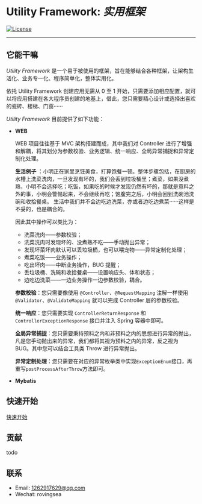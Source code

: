 # Utility Framework: *实用框架*

[![License](https://img.shields.io/badge/license-Apache%202-4EB1BA.svg)](https://www.apache.org/licenses/LICENSE-2.0.html)

-------

## 它能干嘛

_Utility Framework_ 是一个易于被使用的框架，旨在能够结合各种框架，让架构生活化、业务专一化、程序简单化，整体实用化。

依托 Utility Framework 创建应用无需从 0 至 1 开始，只需要添加相应配置，就可以将应用搭建在各大程序员创建的地基上，借此，您只需要精心设计或选择出喜欢的瓷砖、楼梯、门窗······

_Utility Framework_ 目前提供了如下功能：

* **WEB**

  WEB 项目往往基于 MVC 架构搭建而成，其中我们对 Controller 进行了增强和解耦，将其划分为参数校验、业务逻辑、统一响应、全局异常捕捉和异常定制化处理。

  **生活例子**
  ：小明正在家里烹饪美食，打算饱餐一顿。整体步骤包括，在厨房的水槽上洗菜洗肉，一旦发现有坏的，我们会丢到垃圾桶里；煮菜，如果没煮熟，小明不会选择吃；吃饭，如果吃的时候才发现仍然有坏的，那就是意料之外的事，小明会警惕起来，不会继续再吃；饱腹完之后，小明会回到洗碗池洗碗和收拾餐桌。
  生活中我们并不会边吃边洗菜，亦或者边吃边煮菜······这样是不妥的，也是耦合的。

  因此其中操作可以类比为：
    - 洗菜洗肉——参数校验；
    - 洗菜洗肉时发现坏的、没煮熟不吃——手动抛出异常；
    - 发现坏菜坏肉默认可以丢垃圾桶，也可以喂宠物——异常定制化处理；
    - 煮菜吃饭——业务操作；
    - 吃出坏肉——中断业务操作，BUG 提醒；
    - 丢垃圾桶、洗碗和收拾餐桌——设置响应头、体和状态；
    - 边吃边洗菜——一边业务操作一边参数校验，耦合。

  **参数校验**：您只需要像使用 `@Controller`、`@RequestMapping` 注解一样使用 `@Validator`、`@ValidateMapping` 就可以完成 Controller 层的参数校验。

  **统一响应**：您只需要实现 `ControllerReturnResponse` 和 `ControllerExceptionResponse` 接口并注入 Spring 容器中即可。

  **全局异常捕捉**：您只需要秉持预料之内和非预料之内的思想进行异常的抛出，凡是您手动抛出来的异常，我们都将其视为预料之内的异常，反之视为 BUG。其中您可以结合工具类 Throw 进行异常抛出。

  **异常定制处理**：您只需要在对应的异常枚举类中实现`ExceptionEnum`接口，再重写`postProcessAfterThrow`方法即可。

* **Mybatis**

## 快速开始

[快速开始](doc/快速开始.md)

## 贡献

todo

## 联系

* Email: 1262917629@qq.com
* Wechat: rovingsea
